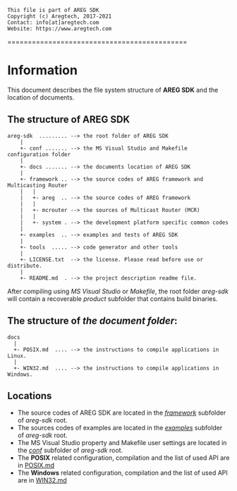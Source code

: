 ```
This file is part of AREG SDK
Copyright (c) Aregtech, 2017-2021
Contact: info[at]aregtech.com
Website: https://www.aregtech.com
```
============================================

# Information

This document describes the file system structure of **AREG SDK** and the location of documents.

## The structure of AREG SDK
```
areg-sdk  ......... --> the root folder of AREG SDK
    |
    +- conf ....... --> the MS Visual Studio and Makefile configuration folder
    |
    +- docs ....... --> the documents location of AREG SDK
    |
    +- framework .. --> the source codes of AREG framework and Multicasting Router
    |   |
    |   +- areg  .. --> the source codes of AREG framework
    |   |
    |   +- mcrouter --> the sources of Multicast Router (MCR)
    |   |
    |   +- system . --> the development platform specific common codes
    |
    +- examples  .. --> examples and tests of AREG SDK
    |
    +- tools  ..... --> code generator and other tools
    |
    +- LICENSE.txt  --> the license. Please read before use or distribute.
    |
    +- README.md  . --> the project description readme file.

```
After compiling using _MS Visual Studio_ or _Makefile_, the root folder _areg-sdk_ will contain a recoverable _product_ subfolder that contains build binaries.

## The structure of _the document folder_:

```
docs
  |
  +- POSIX.md  .... --> the instructions to compile applications in Linux.
  |
  +- WIN32.md  .... --> the instructions to compile applications in Windows.
```

## Locations

- The source codes of AREG SDK are located in the [_framework_](./../framework/) subfolder of _areg-sdk_ root.
- The sources codes of examples are located in the [_examples_](./../examples) subfolder of _areg-sdk_ root.
- The MS Visual Studio property and Makefile user settings are located in the [_conf_](./../conf) subfolder of _areg-sdk_ root.
- The **POSIX** related configuration, compilation and the list of used API are in [POSIX.md](./POSIX.md)
- The **Windows** related configuration, compilation and the list of used API are in [WIN32.md](./WIN32.md)
